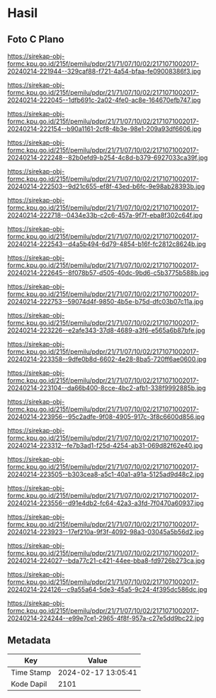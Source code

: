 # Hasil

## Foto C Plano

https://sirekap-obj-formc.kpu.go.id/215f/pemilu/pdpr/21/71/07/10/02/2171071002017-20240214-221944--329caf88-f721-4a54-bfaa-fe09008386f3.jpg

https://sirekap-obj-formc.kpu.go.id/215f/pemilu/pdpr/21/71/07/10/02/2171071002017-20240214-222045--1dfb691c-2a02-4fe0-ac8e-164670efb747.jpg

https://sirekap-obj-formc.kpu.go.id/215f/pemilu/pdpr/21/71/07/10/02/2171071002017-20240214-222154--b90a1161-2cf8-4b3e-98e1-209a93df6606.jpg

https://sirekap-obj-formc.kpu.go.id/215f/pemilu/pdpr/21/71/07/10/02/2171071002017-20240214-222248--82b0efd9-b254-4c8d-b379-6927033ca39f.jpg

https://sirekap-obj-formc.kpu.go.id/215f/pemilu/pdpr/21/71/07/10/02/2171071002017-20240214-222503--9d21c655-ef8f-43ed-b6fc-9e98ab28393b.jpg

https://sirekap-obj-formc.kpu.go.id/215f/pemilu/pdpr/21/71/07/10/02/2171071002017-20240214-222718--0434e33b-c2c6-457a-9f7f-eba8f302c64f.jpg

https://sirekap-obj-formc.kpu.go.id/215f/pemilu/pdpr/21/71/07/10/02/2171071002017-20240214-222543--d4a5b494-6d79-4854-b16f-fc2812c8624b.jpg

https://sirekap-obj-formc.kpu.go.id/215f/pemilu/pdpr/21/71/07/10/02/2171071002017-20240214-222645--8f078b57-d505-40dc-9bd6-c5b3775b588b.jpg

https://sirekap-obj-formc.kpu.go.id/215f/pemilu/pdpr/21/71/07/10/02/2171071002017-20240214-222753--59074d4f-9850-4b5e-b75d-dfc03b07c11a.jpg

https://sirekap-obj-formc.kpu.go.id/215f/pemilu/pdpr/21/71/07/10/02/2171071002017-20240214-223226--e2afe343-37d8-4689-a3f6-e565a6b87bfe.jpg

https://sirekap-obj-formc.kpu.go.id/215f/pemilu/pdpr/21/71/07/10/02/2171071002017-20240214-223358--9dfe0b8d-6602-4e28-8ba5-720ff6ae0600.jpg

https://sirekap-obj-formc.kpu.go.id/215f/pemilu/pdpr/21/71/07/10/02/2171071002017-20240214-223104--da66b400-8cce-4bc2-afb1-338f9992885b.jpg

https://sirekap-obj-formc.kpu.go.id/215f/pemilu/pdpr/21/71/07/10/02/2171071002017-20240214-223956--95c2adfe-9f08-4905-917c-3f8c6600d856.jpg

https://sirekap-obj-formc.kpu.go.id/215f/pemilu/pdpr/21/71/07/10/02/2171071002017-20240214-223312--fe7b3ad1-f25d-4254-ab31-069d82f62e40.jpg

https://sirekap-obj-formc.kpu.go.id/215f/pemilu/pdpr/21/71/07/10/02/2171071002017-20240214-223505--b303cea8-a5c1-40a1-a91a-5125ad9d48c2.jpg

https://sirekap-obj-formc.kpu.go.id/215f/pemilu/pdpr/21/71/07/10/02/2171071002017-20240214-223556--d91e4db2-fc64-42a3-a3fd-7f0470a60937.jpg

https://sirekap-obj-formc.kpu.go.id/215f/pemilu/pdpr/21/71/07/10/02/2171071002017-20240214-223923--17ef210a-9f3f-4092-98a3-03045a5b56d2.jpg

https://sirekap-obj-formc.kpu.go.id/215f/pemilu/pdpr/21/71/07/10/02/2171071002017-20240214-224027--bda77c21-c421-44ee-bba8-fd9726b273ca.jpg

https://sirekap-obj-formc.kpu.go.id/215f/pemilu/pdpr/21/71/07/10/02/2171071002017-20240214-224126--c9a55a64-5de3-45a5-9c24-4f395dc586dc.jpg

https://sirekap-obj-formc.kpu.go.id/215f/pemilu/pdpr/21/71/07/10/02/2171071002017-20240214-224244--e99e7ce1-2965-4f8f-957a-c27e5dd9bc22.jpg


## Metadata

| Key        | Value               |
| ---------- | ------------------- |
| Time Stamp | 2024-02-17 13:05:41 |
| Kode Dapil | 2101                |




